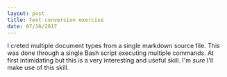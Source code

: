 ```yaml
---
layout: post
title: Text conversion exercise
date: 07/16/2017
---
```

I creted multiple document types from a single markdown source file.
This was done through a single Bash script executing multiple commands.
At first intimidating but this is a very interesting and useful skill.
 I'm *sure* I'll make use of this skill.

